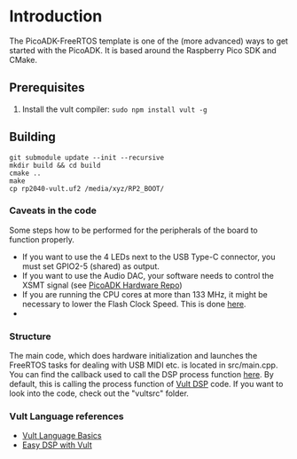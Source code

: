 # Introduction

The PicoADK-FreeRTOS template is one of the (more advanced) ways to get started with the PicoADK. It is based around the Raspberry Pico SDK and CMake.

## Prerequisites

1. Install the  vult compiler: `sudo npm install vult -g`

## Building 
```
git submodule update --init --recursive
mkdir build && cd build
cmake ..
make
cp rp2040-vult.uf2 /media/xyz/RP2_BOOT/
```

### Caveats in the code

Some steps how to be performed for the peripherals of the board to function properly.

* If you want to use the 4 LEDs next to the USB Type-C connector, you must set GPIO2-5 (shared) as output.
* If you want to use the Audio DAC, your software needs to control the XSMT signal (see [PicoADK Hardware Repo](https://github.com/DatanoiseTV/PicoADK-Hardware))
* If you are running the CPU cores at more than 133 MHz, it might be necessary to lower the Flash Clock Speed. This is done [here](https://github.com/DatanoiseTV/PicoADK-FreeRTOS-Template/blob/main/CMakeLists.txt#L118).
* 

### Structure

The main code, which does hardware initialization and launches the FreeRTOS tasks for dealing with USB MIDI etc. is located in src/main.cpp.
You can find the callback used to call the DSP process function [here](https://github.com/DatanoiseTV/PicoADK-FreeRTOS-Template/blob/main/src/main.cpp#L198).
By default, this is calling the process function of [Vult DSP](https://www.vult-dsp.com/vult-language) code. If you want to look into the code, check out
the "vultsrc" folder.


### Vult Language references
* [Vult Language Basics](https://vult-dsp.github.io/vult/tutorials/basics/)
* [Easy DSP with Vult](https://vult-dsp.github.io/vult/tutorials/dsp/)
